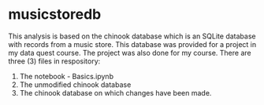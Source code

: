 # musicstoredb
This analysis is based on the chinook database which is an SQLite database with records from a music store. 
This database was provided for a project in my data quest course. The project was also done for my course.
There are three (3) files in respository:
1. The notebook - Basics.ipynb
2. The unmodified chinook database
3. The chinook database on which changes have been made.
